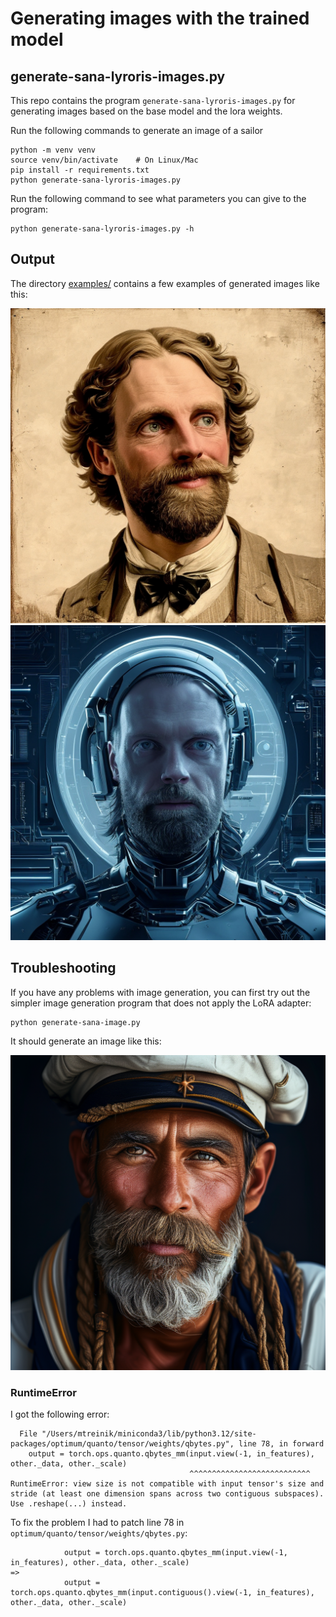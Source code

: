 # Generating images with the trained model

## generate-sana-lyroris-images.py

This repo contains the program `generate-sana-lyroris-images.py` for generating images based on the base model and the lora weights.

Run the following commands to generate an image of a sailor 
```
python -m venv venv
source venv/bin/activate    # On Linux/Mac
pip install -r requirements.txt
python generate-sana-lyroris-images.py 
```

Run the following command to see what parameters you can give to the program:
```
python generate-sana-lyroris-images.py -h
```

## Output

The directory [examples/](examples/) contains a few examples of generated images like this:

![2024-12-30-12-36-26-vintage_mikrei-037.jpg](https://raw.githubusercontent.com/mtreinik/ai-image-generation/refs/heads/main/examples/2024-12-30-12-36-26-vintage_mikrei-037.jpg)
![2024-12-30-12-38-55-futuristic_mikrei-041.jpg](https://raw.githubusercontent.com/mtreinik/ai-image-generation/refs/heads/main/examples/2024-12-30-12-38-55-futuristic_mikrei-041.jpg)

## Troubleshooting

If you have any problems with image generation, you can first try out the simpler image generation program that does not apply the LoRA adapter:

```
python generate-sana-image.py
```

It should generate an image like this:

![2024-12-31-09-07-58.png](https://raw.githubusercontent.com/mtreinik/ai-image-generation/refs/heads/main/examples/2024-12-31-09-07-58.png)

### RuntimeError 

I got the following error:

```
  File "/Users/mtreinik/miniconda3/lib/python3.12/site-packages/optimum/quanto/tensor/weights/qbytes.py", line 78, in forward
    output = torch.ops.quanto.qbytes_mm(input.view(-1, in_features), other._data, other._scale)
                                        ^^^^^^^^^^^^^^^^^^^^^^^^^^^
RuntimeError: view size is not compatible with input tensor's size and stride (at least one dimension spans across two contiguous subspaces). Use .reshape(...) instead.
```

To fix the problem I had to patch line 78 in  `optimum/quanto/tensor/weights/qbytes.py`:

```
            output = torch.ops.quanto.qbytes_mm(input.view(-1, in_features), other._data, other._scale)
=> 
            output = torch.ops.quanto.qbytes_mm(input.contiguous().view(-1, in_features), other._data, other._scale)
```